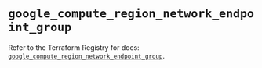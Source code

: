 # `google_compute_region_network_endpoint_group`

Refer to the Terraform Registry for docs: [`google_compute_region_network_endpoint_group`](https://registry.terraform.io/providers/drfaust92/google/4.16.4/docs/resources/compute_region_network_endpoint_group).
